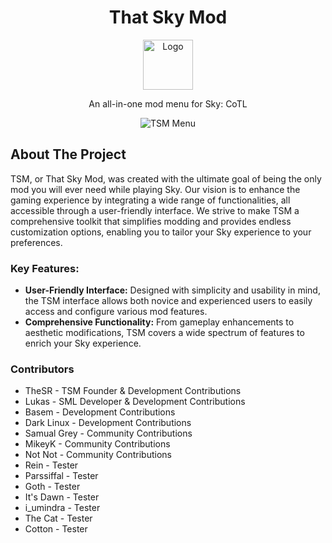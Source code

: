 <a id="readme-top"></a>

<div align="center">
  <!-- PROJECT LOGO -->
  <h1>That Sky Mod</h1>
  <a href="https://github.com/TheSR007/That_Sky_Mod">
    <img src="https://i.imgur.com/YrWC7Tz.jpeg" alt="Logo" width="80" height="80">
  </a>
  <p align="center">
    An all-in-one mod menu for Sky: CoTL
    <br />
  </p>

  <!-- SOFTWARE IMAGE -->
  <img src="https://i.imgur.com/qixo8yy.png" alt="TSM Menu">
</div>

## About The Project

TSM, or That Sky Mod, was created with the ultimate goal of being the only mod you will ever need while playing Sky. Our vision is to enhance the gaming experience by integrating a wide range of functionalities, all accessible through a user-friendly interface. We strive to make TSM a comprehensive toolkit that simplifies modding and provides endless customization options, enabling you to tailor your Sky experience to your preferences.

### Key Features:
- **User-Friendly Interface:** Designed with simplicity and usability in mind, the TSM interface allows both novice and experienced users to easily access and configure various mod features.
- **Comprehensive Functionality:** From gameplay enhancements to aesthetic modifications, TSM covers a wide spectrum of features to enrich your Sky experience.

### Contributors
- TheSR - TSM Founder & Development Contributions
- Lukas - SML Developer & Development Contributions
- Basem - Development Contributions
- Dark Linux - Development Contributions
- Samual Grey - Community Contributions
- MikeyK - Community Contributions
- Not Not - Community Contributions
- Rein - Tester
- Parssiffal - Tester
- Goth - Tester
- It's Dawn - Tester
- i_umindra - Tester
- The Cat - Tester
- Cotton - Tester
